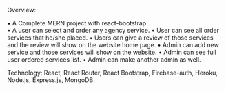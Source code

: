 Overview:

•	A Complete MERN project with react-bootstrap.  
•	A user can select and order any agency service.
•	User can see all order services that he/she placed.
•	Users can give a review of those services and the review will show on the website home page.
•	Admin can add new service and those services will show on the website.
•	Admin can see full user ordered services list.
•	Admin can make another admin as well.

Technology:  React, React Router, React Bootstrap, Firebase-auth, Heroku,  Node.js, Express.js, MongoDB.
